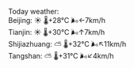 Today weather:  
Beijing: ☀️   🌡️+28°C 🌬️←7km/h  
Tianjin: ☀️   🌡️+30°C 🌬️↑7km/h  
Shijiazhuang: ⛅️  🌡️+32°C 🌬️↖11km/h  
Tangshan: ⛅️  🌡️+31°C 🌬️↙4km/h  
